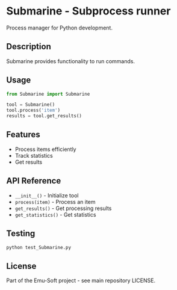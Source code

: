 # Submarine - Subprocess runner

Process manager for Python development.

## Description

Submarine provides functionality to run commands.

## Usage

```python
from Submarine import Submarine

tool = Submarine()
tool.process('item')
results = tool.get_results()
```

## Features

- Process items efficiently
- Track statistics
- Get results

## API Reference

- `__init__()` - Initialize tool
- `process(item)` - Process an item
- `get_results()` - Get processing results
- `get_statistics()` - Get statistics

## Testing

```bash
python test_Submarine.py
```

## License

Part of the Emu-Soft project - see main repository LICENSE.
